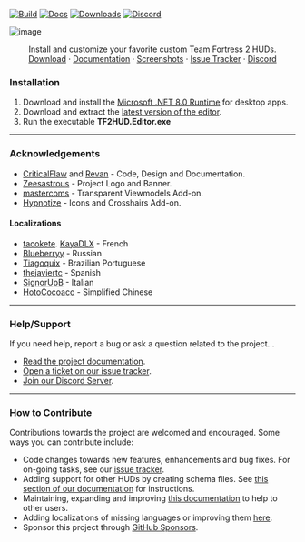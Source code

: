 <!-- BADGES -->
[![Build][build-shield]][build-link]
[![Docs][docs-shield]][docs-link]
[![Downloads][download-shield]][download-link]
[![Discord][discord-shield]][discord-link]

<!-- TITLE -->
![image](https://user-images.githubusercontent.com/6818236/115637633-a0d9cd80-a2de-11eb-89f8-48373c34d740.png)
<p align="center">
  <p align="center">
    Install and customize your favorite custom Team Fortress 2 HUDs.
    <br />
    <a href="https://github.com/CriticalFlaw/TF2HUD.Editor/releases/latest">Download</a>
    ·
    <a href="https://www.criticalflaw.ca/TF2HUD.Editor">Documentation</a>
    ·
    <a href="https://www.criticalflaw.ca/TF2HUD.Editor/screenshots/">Screenshots</a>
    ·
    <a href="https://github.com/CriticalFlaw/TF2HUD.Editor/issues">Issue Tracker</a>
    ·
    <a href="https://discord.gg/hTdtK9vBhE">Discord</a>
  </p>
</p>

<!-- CONTENT -->

### Installation

1. Download and install the [Microsoft .NET 8.0 Runtime](https://dotnet.microsoft.com/download/dotnet/8.0/runtime) for desktop apps.
2. Download and extract the [latest version of the editor][download-link].
3. Run the executable **TF2HUD.Editor.exe**
---

### Acknowledgements
* [CriticalFlaw](https://github.com/CriticalFlaw) and [Revan](https://github.com/cooolbros) - Code, Design and Documentation.
* [Zeesastrous](https://github.com/Zeesastrous) - Project Logo and Banner.
* [mastercoms](https://github.com/mastercoms) - Transparent Viewmodels Add-on.
* [Hypnotize](https://github.com/Hypnootize) - Icons and Crosshairs Add-on.

#### Localizations
* [tacokete](https://github.com/tacokete). [KayaDLX](https://github.com/KayaDLX) - French
* [Blueberryy](https://github.com/Blueberryy) - Russian
* [Tiagoquix](https://github.com/Tiagoquix) - Brazilian Portuguese
* [thejaviertc](https://github.com/thejaviertc) - Spanish
* [SignorUpB](https://github.com/SignorUpB) - Italian
* [HotoCocoaco](https://github.com/HotoCocoaco) - Simplified Chinese
---

### Help/Support

If you need help, report a bug or ask a question related to the project...
* [Read the project documentation][docs-link].
* [Open a ticket on our issue tracker][issues-link].
* [Join our Discord Server][discord-link].
---

### How to Contribute

Contributions towards the project are welcomed and encouraged. Some ways you can contribute include:
* Code changes towards new features, enhancements and bug fixes. For on-going tasks, see our [issue tracker][issues-link].
* Adding support for other HUDs by creating schema files. See [this section of our documentation](https://www.criticalflaw.ca/TF2HUD.Editor/json/intro/) for instructions.
* Maintaining, expanding and improving [this documentation][docs-link] to help to other users.
* Adding localizations of missing languages or improving them [here](https://github.com/CriticalFlaw/TF2HUD.Editor/tree/master/src/TF2HUD.Editor/Properties).
* Sponsor this project through [GitHub Sponsors](https://github.com/sponsors/CriticalFlaw).

<!-- MARKDOWN LINKS -->
[build-shield]: https://github.com/CriticalFlaw/TF2HUD.Editor/actions/workflows/build.yml/badge.svg
[build-link]: https://github.com/CriticalFlaw/TF2HUD.Editor/actions/workflows/build.yml
[package-shield]: https://github.com/CriticalFlaw/TF2HUD.Editor/actions/workflows/package.yml/badge.svg
[package-link]: https://github.com/CriticalFlaw/TF2HUD.Editor/actions/workflows/package.yml
[docs-shield]: https://github.com/CriticalFlaw/TF2HUD.Editor/actions/workflows/docs.yml/badge.svg
[docs-link]: https://github.com/CriticalFlaw/TF2HUD.Editor/actions/workflows/docs.yml
[download-shield]: https://img.shields.io/github/downloads/criticalflaw/tf2hud.editor/total?style=flat-square
[download-link]: https://github.com/CriticalFlaw/TF2HUD.Editor/releases
[discord-shield]: https://img.shields.io/badge/Discord-criticalflaw-7289da.svg?style=flat-square&logo=discord
[discord-link]: https://discord.gg/hTdtK9vBhE
[issues-link]: https://github.com/CriticalFlaw/TF2HUD.Editor/issues